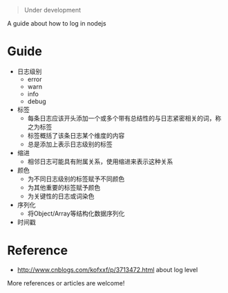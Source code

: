 > Under development

A guide about how to log in nodejs

# Guide
- 日志级别
  - error
  - warn
  - info
  - debug
- 标签
  - 每条日志应该开头添加一个或多个带有总结性的与日志紧密相关的词，称之为标签
  - 标签概括了该条日志某个维度的内容
  - 总是添加上表示日志级别的标签
- 缩进
  - 相邻日志可能具有附属关系，使用缩进来表示这种关系
- 颜色
  - 为不同日志级别的标签赋予不同颜色
  - 为其他重要的标签赋予颜色
  - 为关键性的日志或词染色
- 序列化
  - 将Object/Array等结构化数据序列化
- 时间戳

# Reference
- http://www.cnblogs.com/kofxxf/p/3713472.html about log level

More references or articles are welcome!
